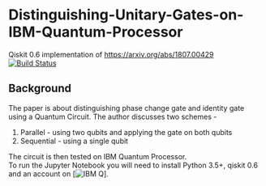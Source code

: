 # Distinguishing-Unitary-Gates-on-IBM-Quantum-Processor
Qiskit 0.6 implementation of https://arxiv.org/abs/1807.00429<br> 
[![Build Status](https://travis-ci.org/euler16/Distinguishing-Unitary-Gates-on-IBM-Quantum-Processor.png?branch=master)](https://travis-ci.org/euler16/Distinguishing-Unitary-Gates-on-IBM-Quantum-Processor)

## Background
The paper is about distinguishing phase change gate and identity gate using a Quantum Circuit. The author discusses two schemes -
<ol>
<li>Parallel - using two qubits and applying the gate on both qubits </li>
<li>Sequential - using a single qubit </li>
</ol>

The circuit is then tested on IBM Quantum Processor.<br>
To run the Jupyter Notebook you will need to install Python 3.5+, qiskit 0.6 and an account on [![IBM Q](https://quantumexperience.ng.bluemix.net/qx)].


